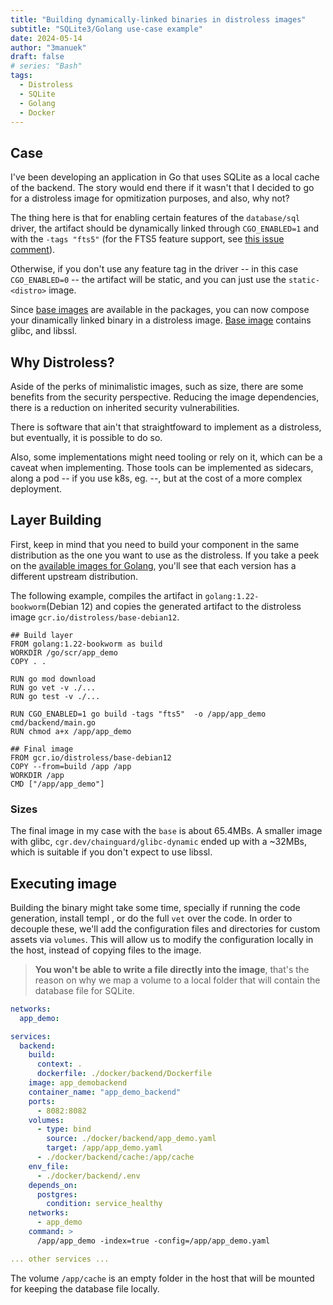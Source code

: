 ```yaml
---
title: "Building dynamically-linked binaries in distroless images"
subtitle: "SQLite3/Golang use-case example"
date: 2024-05-14
author: "3manuek"
draft: false
# series: "Bash"
tags:
  - Distroless
  - SQLite
  - Golang
  - Docker
---
```


## Case

I've been developing an application in Go that uses SQLite as a local cache of the backend. The
story would end there if it wasn't that I decided to go for a distroless image for opmitization purposes,
and also, why not?

The thing here is that for enabling certain features of the `database/sql` driver, the artifact should
be dynamically linked through `CGO_ENABLED=1` and with the `-tags "fts5"` (for the FTS5 feature support,
see [this issue comment][2]).

Otherwise, if you don't use any feature tag in the driver -- in this case `CGO_ENABLED=0` -- the
artifact will be static, and you can just use the `static-<distro>` image.

Since [base images][3] are available in the packages, you can now compose your dinamically linked
binary in a distroless image. [Base image][4] contains glibc, and libssl.

## Why Distroless?

Aside of the perks of minimalistic images, such as size, there are some benefits from the security perspective.
Reducing the image dependencies, there is a reduction on inherited security vulnerabilities.

There is software that ain't that straightfoward to implement as a distroless, but eventually, it is possible
to do so.

Also, some implementations might need tooling or rely on it, which can be a caveat when implementing. Those 
tools can be implemented as sidecars, along a pod -- if you use k8s, eg. --, but at the cost of a more complex
deployment. 

## Layer Building

First, keep in mind that you need to build your component in the same distribution as the 
one you want to use as the distroless. If you take a peek on the [available images for Golang](https://hub.docker.com/_/golang/),
you'll see that each version has a different upstream distribution.

The following example, compiles the artifact in `golang:1.22-bookworm`(Debian 12) and 
copies the generated artifact to the distroless image `gcr.io/distroless/base-debian12`.

```docker
## Build layer
FROM golang:1.22-bookworm as build
WORKDIR /go/scr/app_demo
COPY . .

RUN go mod download
RUN go vet -v ./...
RUN go test -v ./...

RUN CGO_ENABLED=1 go build -tags "fts5"  -o /app/app_demo cmd/backend/main.go
RUN chmod a+x /app/app_demo

## Final image 
FROM gcr.io/distroless/base-debian12
COPY --from=build /app /app
WORKDIR /app
CMD ["/app/app_demo"]
```

### Sizes

The final image in my case with the `base` is about 65.4MBs. A smaller image with glibc, `cgr.dev/chainguard/glibc-dynamic`
ended up with a ~32MBs, which is suitable if you don't expect to use libssl.


## Executing image

Building the binary might take some time, specially if running the code generation, install templ
, or do the full `vet` over the code. In order to decouple these, we'll add the configuration files
and directories for custom assets via `volumes`. This will allow us to modify the configuration locally
in the host, instead of copying files to the image.

> **You won't be able to write a file directly into the image**, that's the reason on why we map a volume 
to a local folder that will contain the database file for SQLite. 


```yaml
networks: 
  app_demo:

services:
  backend:
    build:
      context: .
      dockerfile: ./docker/backend/Dockerfile
    image: app_demobackend
    container_name: "app_demo_backend"
    ports:
      - 8082:8082
    volumes:
      - type: bind
        source: ./docker/backend/app_demo.yaml
        target: /app/app_demo.yaml
      - ./docker/backend/cache:/app/cache
    env_file:
      - ./docker/backend/.env
    depends_on:
      postgres:
        condition: service_healthy
    networks:
      - app_demo
    command: >
      /app/app_demo -index=true -config=/app/app_demo.yaml

... other services ...
```   

The volume `/app/cache` is an empty folder in the host that will be mounted for keeping the database
file locally. 

[2]: https://github.com/mattn/go-sqlite3/issues/756#issuecomment-1049493077
[3]: https://github.com/GoogleContainerTools/distroless/issues/1342#issuecomment-1699710779
[4]: https://github.com/GoogleContainerTools/distroless/blob/main/base/README.md